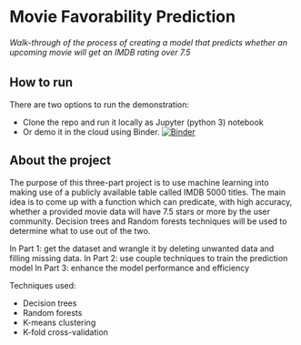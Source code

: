 # Movie Favorability Prediction
###### Walk-through of the process of creating a model that predicts whether an upcoming movie will get an IMDB rating over 7.5

## How to run
There are two options to run the demonstration:
- Clone the repo and run it locally as Jupyter (python 3) notebook
- Or demo it in the cloud using Binder. [![Binder](https://mybinder.org/badge_logo.svg)](https://mybinder.org/v2/gh/createdbyfahad/movie-favorability-prediction/master)

## About the project
The purpose of this three-part project is to use machine learning into making use of a publicly available table called IMDB 5000 titles. The main idea is to come up with a function which can predicate, with high accuracy, whether a provided movie data will have 7.5 stars or more by the user community. Decision trees and Random forests techniques will be used to determine what to use out of the two.

In Part 1: get the dataset and wrangle it by deleting unwanted data and filling missing data.
In Part 2: use couple techniques to train the prediction model
In Part 3: enhance the model performance and efficiency

Techniques used:
- Decision trees
- Random forests
- K-means clustering
- K-fold cross-validation